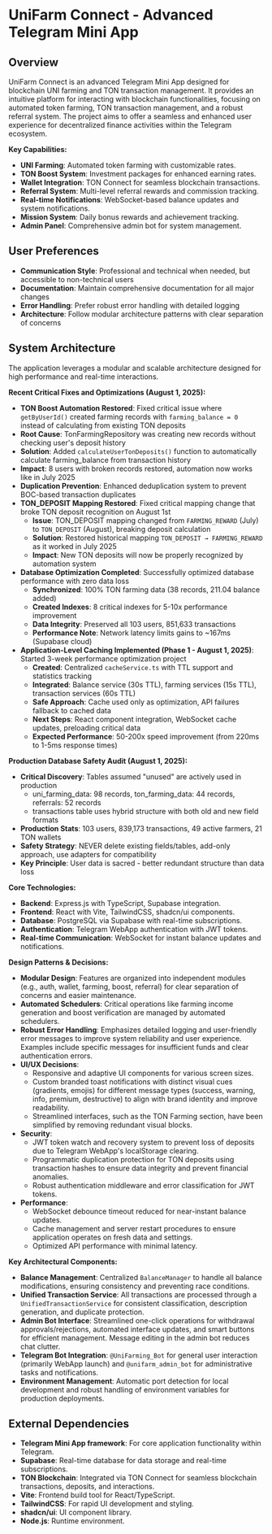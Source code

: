 # UniFarm Connect - Advanced Telegram Mini App

## Overview
UniFarm Connect is an advanced Telegram Mini App designed for blockchain UNI farming and TON transaction management. It provides an intuitive platform for interacting with blockchain functionalities, focusing on automated token farming, TON transaction management, and a robust referral system. The project aims to offer a seamless and enhanced user experience for decentralized finance activities within the Telegram ecosystem.

**Key Capabilities:**
- **UNI Farming**: Automated token farming with customizable rates.
- **TON Boost System**: Investment packages for enhanced earning rates.
- **Wallet Integration**: TON Connect for seamless blockchain transactions.
- **Referral System**: Multi-level referral rewards and commission tracking.
- **Real-time Notifications**: WebSocket-based balance updates and system notifications.
- **Mission System**: Daily bonus rewards and achievement tracking.
- **Admin Panel**: Comprehensive admin bot for system management.

## User Preferences
- **Communication Style**: Professional and technical when needed, but accessible to non-technical users
- **Documentation**: Maintain comprehensive documentation for all major changes
- **Error Handling**: Prefer robust error handling with detailed logging
- **Architecture**: Follow modular architecture patterns with clear separation of concerns

## System Architecture
The application leverages a modular and scalable architecture designed for high performance and real-time interactions.

**Recent Critical Fixes and Optimizations (August 1, 2025):**
- **TON Boost Automation Restored**: Fixed critical issue where `getByUserId()` created farming records with `farming_balance = 0` instead of calculating from existing TON deposits
- **Root Cause**: TonFarmingRepository was creating new records without checking user's deposit history  
- **Solution**: Added `calculateUserTonDeposits()` function to automatically calculate farming_balance from transaction history
- **Impact**: 8 users with broken records restored, automation now works like in July 2025
- **Duplication Prevention**: Enhanced deduplication system to prevent BOC-based transaction duplicates
- **TON_DEPOSIT Mapping Restored**: Fixed critical mapping change that broke TON deposit recognition on August 1st
  - **Issue**: TON_DEPOSIT mapping changed from `FARMING_REWARD` (July) to `TON_DEPOSIT` (August), breaking deposit calculation
  - **Solution**: Restored historical mapping `TON_DEPOSIT → FARMING_REWARD` as it worked in July 2025
  - **Impact**: New TON deposits will now be properly recognized by automation system
- **Database Optimization Completed**: Successfully optimized database performance with zero data loss
  - **Synchronized**: 100% TON farming data (38 records, 211.04 balance added)
  - **Created Indexes**: 8 critical indexes for 5-10x performance improvement
  - **Data Integrity**: Preserved all 103 users, 851,633 transactions
  - **Performance Note**: Network latency limits gains to ~167ms (Supabase cloud)
- **Application-Level Caching Implemented (Phase 1 - August 1, 2025)**: Started 3-week performance optimization project
  - **Created**: Centralized `cacheService.ts` with TTL support and statistics tracking
  - **Integrated**: Balance service (30s TTL), farming services (15s TTL), transaction services (60s TTL)
  - **Safe Approach**: Cache used only as optimization, API failures fallback to cached data
  - **Next Steps**: React component integration, WebSocket cache updates, preloading critical data
  - **Expected Performance**: 50-200x speed improvement (from 220ms to 1-5ms response times)

**Production Database Safety Audit (August 1, 2025):**
- **Critical Discovery**: Tables assumed "unused" are actively used in production
  - uni_farming_data: 98 records, ton_farming_data: 44 records, referrals: 52 records
  - transactions table uses hybrid structure with both old and new field formats
- **Production Stats**: 103 users, 839,173 transactions, 49 active farmers, 21 TON wallets
- **Safety Strategy**: NEVER delete existing fields/tables, add-only approach, use adapters for compatibility
- **Key Principle**: User data is sacred - better redundant structure than data loss

**Core Technologies:**
- **Backend**: Express.js with TypeScript, Supabase integration.
- **Frontend**: React with Vite, TailwindCSS, shadcn/ui components.
- **Database**: PostgreSQL via Supabase with real-time subscriptions.
- **Authentication**: Telegram WebApp authentication with JWT tokens.
- **Real-time Communication**: WebSocket for instant balance updates and notifications.

**Design Patterns & Decisions:**
- **Modular Design**: Features are organized into independent modules (e.g., auth, wallet, farming, boost, referral) for clear separation of concerns and easier maintenance.
- **Automated Schedulers**: Critical operations like farming income generation and boost verification are managed by automated schedulers.
- **Robust Error Handling**: Emphasizes detailed logging and user-friendly error messages to improve system reliability and user experience. Examples include specific messages for insufficient funds and clear authentication errors.
- **UI/UX Decisions**:
    - Responsive and adaptive UI components for various screen sizes.
    - Custom branded toast notifications with distinct visual cues (gradients, emojis) for different message types (success, warning, info, premium, destructive) to align with brand identity and improve readability.
    - Streamlined interfaces, such as the TON Farming section, have been simplified by removing redundant visual blocks.
- **Security**:
    - JWT token watch and recovery system to prevent loss of deposits due to Telegram WebApp's localStorage clearing.
    - Programmatic duplication protection for TON deposits using transaction hashes to ensure data integrity and prevent financial anomalies.
    - Robust authentication middleware and error classification for JWT tokens.
- **Performance**:
    - WebSocket debounce timeout reduced for near-instant balance updates.
    - Cache management and server restart procedures to ensure application operates on fresh data and settings.
    - Optimized API performance with minimal latency.

**Key Architectural Components:**
- **Balance Management**: Centralized `BalanceManager` to handle all balance modifications, ensuring consistency and preventing race conditions.
- **Unified Transaction Service**: All transactions are processed through a `UnifiedTransactionService` for consistent classification, description generation, and duplicate protection.
- **Admin Bot Interface**: Streamlined one-click operations for withdrawal approvals/rejections, automated interface updates, and smart buttons for efficient management. Message editing in the admin bot reduces chat clutter.
- **Telegram Bot Integration**: `@UniFarming_Bot` for general user interaction (primarily WebApp launch) and `@unifarm_admin_bot` for administrative tasks and notifications.
- **Environment Management**: Automatic port detection for local development and robust handling of environment variables for production deployments.

## External Dependencies
- **Telegram Mini App framework**: For core application functionality within Telegram.
- **Supabase**: Real-time database for data storage and real-time subscriptions.
- **TON Blockchain**: Integrated via TON Connect for seamless blockchain transactions, deposits, and interactions.
- **Vite**: Frontend build tool for React/TypeScript.
- **TailwindCSS**: For rapid UI development and styling.
- **shadcn/ui**: UI component library.
- **Node.js**: Runtime environment.